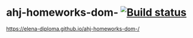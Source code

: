 # ahj-homeworks-dom- [![Build status](https://ci.appveyor.com/api/projects/status/8uqmikdo6elw6bly?svg=true)](https://ci.appveyor.com/project/Elena-diploma/ahj-homeworks-dom)

https://elena-diploma.github.io/ahj-homeworks-dom-/ 
